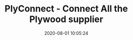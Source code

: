 ---
layout: post
title: "PlyConnect - Connect All the Plywood supplier"
date: 2020-08-01 10:05:24
comments: false
description: ""
link: "https://apps.apple.com/us/app/manilam/id1482536055"
image: /images/swift.jpg
keywords: ""
category: welcome
tags:
- welcome
---